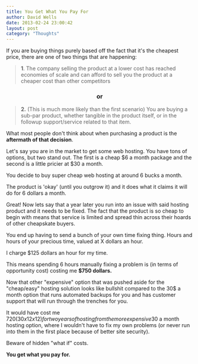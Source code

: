 ```yaml
---
title: You Get What You Pay For
author: David Wells
date: 2013-02-24 23:00:42
layout: post
category: "Thoughts"
---
```


If you are buying things purely based off the fact that it's the cheapest price, there are one of two things that are happening:

<blockquote><strong>1</strong>. The company selling the product at a lower cost has reached economies of scale and can afford to sell you the product at a cheaper cost than other competitors</blockquote>

<h3 style="text-align: center;">or</h3>

<blockquote><strong>2.</strong> (This is much more likely than the first scenario) You are buying a sub-par product, whether tangible in the product itself, or in the followup support/service related to that item.</blockquote>
What most people don't think about when purchasing a product is the <strong>aftermath of that decision</strong>.

Let's say you are in the market to get some web hosting. You have tons of options, but two stand out. The first is a cheap $6 a month package and the second is a little pricier at $30 a month.

You decide to buy super cheap web hosting at around 6 bucks a month.

The product is 'okay' (until you outgrow it) and it does what it claims it will do for 6 dollars a month.

Great! Now lets say that a year later you run into an issue with said hosting product and it needs to be fixed. The fact that the product is so cheap to begin with means that service is limited and spread thin across their hoards of other cheapskate buyers.

You end up having to send a bunch of your own time fixing thing. Hours and hours of your precious time, valued at X dollars an hour.

I charge $125 dollars an hour for my time.

This means spending 6 hours manually fixing a problem is (in terms of opportunity cost) costing me <strong>$750 dollars.</strong>

Now that other "expensive" option that was pushed aside for the "cheap/easy" hosting solution looks like bullshit compared to the 30$ a month option that runs automated backups for you and has customer support that will run through the trenches for you.

It would have cost me $720 (30 x 12 x 12) for two years of hosting from the more expensive 30$ a month hosting option, where I wouldn't have to fix my own problems (or never run into them in the first place because of better site security).

Beware of hidden "what if" costs.

<strong>You get what you pay for.</strong>
